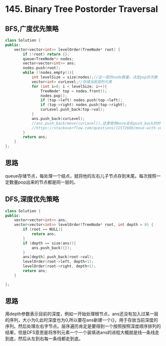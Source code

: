 #  145. Binary Tree Postorder Traversal

##  BFS,广度优先策略
```c++
class Solution {
public:
    vector<vector<int>> levelOrder(TreeNode* root) {
        if (!root) return {};
        queue<TreeNode*> nodes;
        vector<vector<int>> ans;
        nodes.push(root);
        while (!nodes.empty()){
            int levelSize = size(nodes);//这一层的node数量，决定pop的次数
            vector<int> curLevel;//存储当前层的元素
            for (int i=0; i < levelSize; i++){
                TreeNode* top = nodes.front();
                nodes.pop();
                if (top->left) nodes.push(top->left);
                if (top->right) nodes.push(top->right);
                curLevel.push_back(top->val);
            }
            ans.push_back(curLevel);     
            //ans.push_back(move(curLevel)),这里使用move会在push_back的时候不copy，效率高一点
            //https://stackoverflow.com/questions/11572669/move-with-vectorpush-back
        }
        return ans;
    }
};
```

## 思路

queue存储节点，每处理一个结点，就将他的左右儿子节点存到末尾。每次按照一定数量pop出来的节点都是同一层的。

##  DFS,深度优先策略
```c++
class Solution {
public:
    vector<vector<int>> ans;
    vector<vector<int>> levelOrder(TreeNode* root, int depth = 0) {
        if (root == NULL){
            return ans;
        }
        if (depth == size(ans)){
            ans.push_back({});
        }
        ans[depth].push_back(root->val);
        levelOrder(root->left, depth+1);
        levelOrder(root->right, depth+1);
        return ans;
    }

};
```
## 思路

用depth参数表示目前的深度，例如一开始处理根节点，ans还没有加入过某一层的序列，大小为0,此时深度也为0,所以要在ans新建一个{}，用于存放当前深度的序列。然后处理左右字节点。层序遍历肯定是要得到一个按照按照深度顺序排列的结果，但是DFS意思是将序列元素一个一个装填进ans的进程大概就是线一条线走到底，然后从左到右每一条线都走到底。







